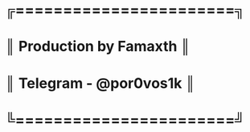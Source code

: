 # ╔=======================╗       
# ║ Production by Famaxth ║                      
# ║ Telegram - @por0vos1k ║                     
# ╚=======================╝          
